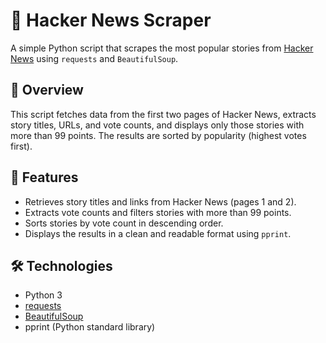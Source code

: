 # 📰 Hacker News Scraper

A simple Python script that scrapes the most popular stories from [Hacker News](https://news.ycombinator.com/) using `requests` and `BeautifulSoup`.

## 🚀 Overview

This script fetches data from the first two pages of Hacker News, extracts story titles, URLs, and vote counts, and displays only those stories with more than 99 points. The results are sorted by popularity (highest votes first).

## 📌 Features

- Retrieves story titles and links from Hacker News (pages 1 and 2).
- Extracts vote counts and filters stories with more than 99 points.
- Sorts stories by vote count in descending order.
- Displays the results in a clean and readable format using `pprint`.

## 🛠 Technologies

- Python 3
- [requests](https://pypi.org/project/requests/)
- [BeautifulSoup](https://www.crummy.com/software/BeautifulSoup/)
- pprint (Python standard library)
